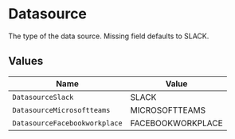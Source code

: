 # Datasource

The type of the data source. Missing field defaults to SLACK.


## Values

| Name                          | Value                         |
| ----------------------------- | ----------------------------- |
| `DatasourceSlack`             | SLACK                         |
| `DatasourceMicrosoftteams`    | MICROSOFTTEAMS                |
| `DatasourceFacebookworkplace` | FACEBOOKWORKPLACE             |